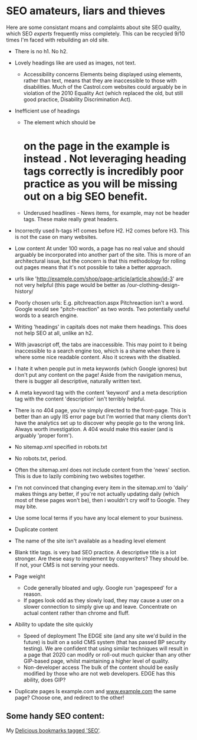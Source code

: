 # SEO amateurs, liars and thieves

Here are some consistant moans and complaints about site SEO quality, which SEO _experts_ frequently miss completely. This can be recycled 9/10 times I'm faced with rebuilding an old site.

* There is no h1. No h2.

* Lovely headings like are used as images, not text.
	* Accessibility concerns
		Elements being displayed using elements, rather than text, means that they are inaccessible to those with disabilities. Much of the Castrol.com websites could arguably be in violation of the 2010 Equality Act (which replaced the old, but still good practice, Disability Discrimination Act).

* Inefficient use of headings
	* The element which should be <code><h1></code> on the page in the example is instead <code><span class="page_text_heading1"></code>. Not leveraging heading tags correctly is incredibly poor practice as you will be missing out on a big SEO benefit.
	* Underused headlines - News items, for example, may not be header tags. These make really great headers.

* Incorrectly used h-tags
	H1 comes before H2. H2 comes before H3. This is not the case on many websites.

* Low content
	At under 100 words, a page has no real value and should arguably be incorporated into another part of the site. This is more of an architectural issue, but the concern is that this methodology for rolling out pages means that it's not possible to take a better approach.

* urls like 'http://example.com/shop/page-article/article.show/id-3' are not very helpful (this page would be better as /our-clothing-design-history/

* Poorly chosen urls: E.g. pitchreaction.aspx
	Pitchreaction isn't a word. Google would see "pitch-reaction" as two words. Two potentially useful words to a search engine.

* Writing 'headings' in capitals does not make them headings. This does not help SEO at all, unlike an h2.

* With javascript off, the tabs are inaccessible. This may point to it being inaccessible to a search engine too, which is a shame when there is where some nice readable content. Also it screws with the disabled.

* I hate it when people put in meta keywords (which Google ignores) but don't put any content on the page! Aside from the navigation menus, there is bugger all descriptive, naturally written text.

* A meta keyword tag with the content 'keyword' and a meta description tag with the content 'description' isn't terribly helpful.

* There is no 404 page, you're simply directed to the front-page. This is better than an ugly IIS error page but I'm worried that many clients don't have the analytics set up to discover why people go to the wrong link. Always worth investigation. A 404 would make this easier (and is arguably 'proper form').

* No sitemap.xml specified in robots.txt

* No robots.txt, period.

* Often the sitemap.xml does not include content from the 'news' section. This is due to lazily combining two websites together.

* I'm not convinced that changing every item in the sitemap.xml to 'daily' makes things any better, if you're not actually updating daily (which most of these pages won't be), then i wouldn't cry wolf to Google. They may bite.

* Use some local terms if you have any local element to your business.

* Duplicate content

* The name of the site isn't available as a heading level element

* Blank title tags.
	<code><title></title></code> is very bad SEO practice. A descriptive title is a lot stronger. Are these easy to implement by copywriters? They should be. If not, your CMS is not serving your needs.

* Page weight
	* Code generally bloated and ugly. Google run 'pagespeed' for a reason.
	* If pages look odd as they slowly load, they may cause a user on a slower connection to simply give up and leave. Concentrate on actual content rather than chrome and fluff.

* Ability to update the site quickly
	* Speed of deployment
		The EDGE site (and any site we'd build in the future) is built on a solid CMS system (that has passed BP security testing). We are confident that using similar techniques will result in a page that 2020 can modify or roll-out much quicker than any other GIP-based page, whilst maintaining a higher level of quality.
	* Non-developer access
		The bulk of the content should be easily modified by those who are not web developers. EDGE has this ability, does GIP?

* Duplicate pages
	Is example.com and www.example.com the same page? Choose one, and redirect to the other!

## Some handy SEO content:

My [Delicious bookmarks tagged 'SEO'](http://delicious.com/devolute/seo).